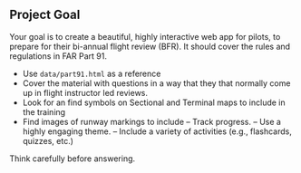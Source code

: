 ## Project Goal
Your goal is to create a beautiful, highly interactive web app for pilots, to prepare for their bi-annual flight review (BFR). It should cover the rules and regulations in FAR Part 91.

- Use `data/part91.html` as a reference
- Cover the material with questions in a way that they that normally come up in flight instructor led reviews.
- Look for an find symbols on Sectional and Terminal maps to include in the training
- Find images of runway markings to include
– Track progress.
– Use a highly engaging theme.
– Include a variety of activities (e.g., flashcards, quizzes, etc.)

Think carefully before answering.